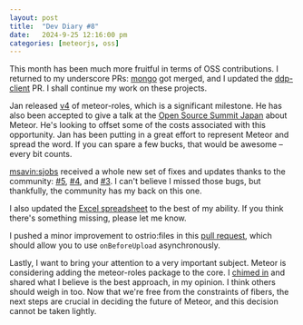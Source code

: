 ```yaml
---
layout: post
title:  "Dev Diary #8"
date:   2024-9-25 12:16:00 pm
categories: [meteorjs, oss]
---
```


This month has been much more fruitful in terms of OSS contributions. I returned to my underscore PRs: [mongo](https://github.com/meteor/meteor/pull/13312) got merged, and I updated the [ddp-client](https://github.com/meteor/meteor/pull/12261) PR. I shall continue my work on these projects.

Jan released [v4](https://github.com/Meteor-Community-Packages/meteor-roles/pull/379) of meteor-roles, which is a significant milestone. He has also been accepted to give a talk at the [Open Source Summit Japan](https://events.linuxfoundation.org/open-source-summit-japan/) about Meteor. He's looking to offset some of the costs associated with this opportunity. Jan has been putting in a great effort to represent Meteor and spread the word. If you can spare a few bucks, that would be awesome – every bit counts.

[msavin:sjobs](https://github.com/msavin/SteveJobs/pull/112) received a whole new set of fixes and updates thanks to the community: [#5](https://github.com/harryadel/SteveJobs/pull/5), [#4](https://github.com/harryadel/SteveJobs/pull/4), and [#3](https://github.com/harryadel/SteveJobs/pull/3). I can't believe I missed those bugs, but thankfully, the community has my back on this one.

I also updated the [Excel spreadsheet](https://forums.meteor.com/t/looking-for-help-migrating-packages-to-meteor-3-0/60985/87) to the best of my ability. If you think there's something missing, please let me know.

I pushed a minor improvement to ostrio:files in this [pull request](https://github.com/bratelefant/Meteor-Files/pull/2), which should allow you to use `onBeforeUpload` asynchronously.

Lastly, I want to bring your attention to a very important subject. Meteor is considering adding the meteor-roles package to the core. I [chimed in](https://github.com/meteor/meteor/discussions/13357#discussioncomment-10679522) and shared what I believe is the best approach, in my opinion. I think others should weigh in too. Now that we're free from the constraints of fibers, the next steps are crucial in deciding the future of Meteor, and this decision cannot be taken lightly.